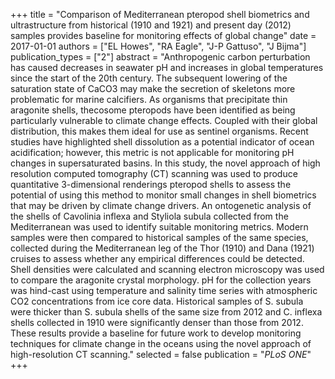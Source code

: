 +++
title = "Comparison of Mediterranean pteropod shell biometrics and ultrastructure from historical (1910 and 1921) and present day (2012) samples provides baseline for monitoring effects of global change"
date = 2017-01-01
authors = ["EL Howes", "RA Eagle", "J-P Gattuso", "J Bijma"]
publication_types = ["2"]
abstract = "Anthropogenic carbon perturbation has caused decreases in seawater pH and increases in global temperatures since the start of the 20th century. The subsequent lowering of the saturation state of CaCO3 may make the secretion of skeletons more problematic for marine calcifiers. As organisms that precipitate thin aragonite shells, thecosome pteropods have been identified as being particularly vulnerable to climate change effects. Coupled with their global distribution, this makes them ideal for use as sentinel organisms. Recent studies have highlighted shell dissolution as a potential indicator of ocean acidification; however, this metric is not applicable for monitoring pH changes in supersaturated basins. In this study, the novel approach of high resolution computed tomography (CT) scanning was used to produce quantitative 3-dimensional renderings pteropod shells to assess the potential of using this method to monitor small changes in shell biometrics that may be driven by climate change drivers. An ontogenetic analysis of the shells of Cavolinia inflexa and Styliola subula collected from the Mediterranean was used to identify suitable monitoring metrics. Modern samples were then compared to historical samples of the same species, collected during the Mediterranean leg of the Thor (1910) and Dana (1921) cruises to assess whether any empirical differences could be detected. Shell densities were calculated and scanning electron microscopy was used to compare the aragonite crystal morphology. pH for the collection years was hind-cast using temperature and salinity time series with atmospheric CO2 concentrations from ice core data. Historical samples of S. subula were thicker than S. subula shells of the same size from 2012 and C. inflexa shells collected in 1910 were significantly denser than those from 2012. These results provide a baseline for future work to develop monitoring techniques for climate change in the oceans using the novel approach of high-resolution CT scanning."
selected = false
publication = "*PLoS ONE*"
+++


